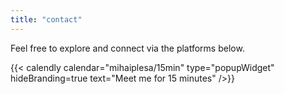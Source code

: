 ```yaml
---
title: "contact"
---
```


Feel free to explore and connect via the platforms below.

{{< calendly
    calendar="mihaiplesa/15min"
    type="popupWidget"
    hideBranding=true
    text="Meet me for 15 minutes"
/>}}
